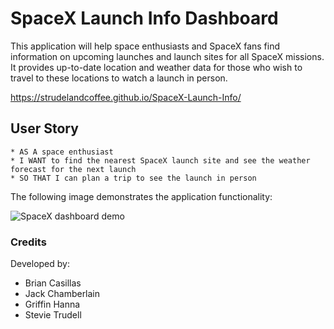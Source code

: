 # SpaceX Launch Info Dashboard

This application will help space enthusiasts and SpaceX fans find information on upcoming launches and launch sites for all SpaceX missions. It provides up-to-date location and weather data for those who wish to travel to these locations to watch a launch in person.

https://strudelandcoffee.github.io/SpaceX-Launch-Info/

## User Story

```
* AS A space enthusiast
* I WANT to find the nearest SpaceX launch site and see the weather forecast for the next launch
* SO THAT I can plan a trip to see the launch in person
```

The following image demonstrates the application functionality:

![SpaceX dashboard demo](https://github.com/strudelAndCoffee/group-project/blob/main/assets/img/demo-screencap.png)

### Credits

Developed by:

* Brian Casillas
* Jack Chamberlain
* Griffin Hanna
* Stevie Trudell
